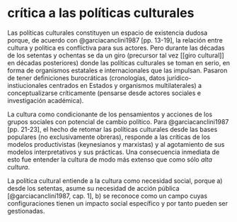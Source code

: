 # crítica a las políticas culturales
Las políticas culturales constituyen un espacio de existencia dudosa porque, de acuerdo con @garciacanclini1987 [pp. 13-19], la relación entre cultura y política es conflictiva para sus actores. Pero durante las décadas de los setentas y ochentas se da un giro (precursor tal vez [[giro cultural]] en décadas posteriores) donde las políticas culturales se toman en serio, en forma de organismos estatales e internacionales que las impulsan. Pasaron de tener definiciones burocráticas (cronologías, datos jurídico-instiucionales centrados en Estados y organismos multilaterales) a conceptualizarse críticamente (pensarse desde actores sociales e investigación académica).

La cultura como condicionante de los pensamientos y acciones de los grupos sociales con potencial de cambio político. Para @garciacanclini1987 [pp. 21-23], el hecho de retomar las políticas culturales desde las bases populares (no exclusivamente obreras), responde a las críticas de los modelos productivistas (keynesianos y marxistas) y al agotamiento de sus modelos interpretativos y sus prácticas. Una consecuencia inmediata de esto fue entender la cultura de modo más extenso que como sólo *alta cultura*.

La política cultural entiende a la cultura como necesidad social, porque a) desde los setentas, asume su necesidad de acción pública [@garciacanclini1987, cap. 1], b) se reconoce como un campo cuyas configuraciones tienen un impacto social específico y por tanto pueden ser gestionadas.